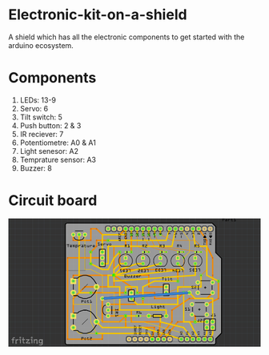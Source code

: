# Electronic-kit-on-a-shield
A shield which has all the electronic components to get started with the arduino ecosystem.

# Components
1) LEDs: 13-9
2) Servo: 6
3) Tilt switch: 5
4) Push button: 2 & 3
5) IR reciever: 7
6) Potentiometre: A0 & A1
7) Light senesor: A2
8) Temprature sensor: A3
9) Buzzer: 8

# Circuit board
![alt text](circuit_board.png)

